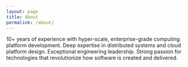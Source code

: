```yaml
---
layout: page
title: About
permalink: /about/
---
```


10+ years of experience with hyper-scale, enterprise-grade computing platform development. Deep expertise in distributed systems and cloud platform design. Exceptional engineering leadership. Strong passion for technologies that revolutionize how software is created and delivered. 
